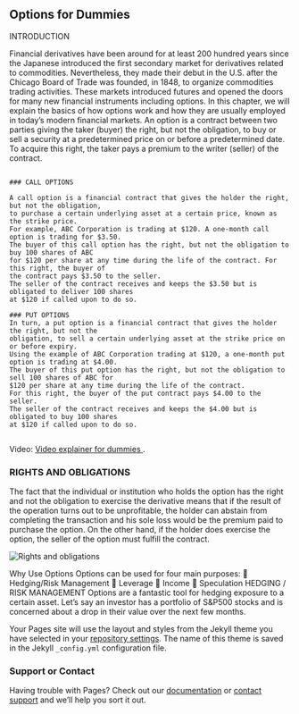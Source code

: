 ## Options for Dummies 

 INTRODUCTION

Financial derivatives have been around for at least 200 hundred years since the Japanese introduced the first secondary market for derivatives related to commodities. Nevertheless, they made their debut in the U.S. after the Chicago Board of Trade was founded, in 1848, to organize commodities trading activities. These markets introduced futures and opened the doors for many new financial instruments including options. In this chapter, we will explain the basics of how options work and how they are usually employed in today’s modern financial markets.
An option is a contract between two parties giving the taker (buyer) the right, but not the obligation, to buy or sell a security at a predetermined price on or before a predetermined date. To acquire this right, the taker pays a premium to the writer (seller) of the contract.

```

### CALL OPTIONS

A call option is a financial contract that gives the holder the right, but not the obligation,
to purchase a certain underlying asset at a certain price, known as the strike price.
For example, ABC Corporation is trading at $120. A one-month call option is trading for $3.50.
The buyer of this call option has the right, but not the obligation to buy 100 shares of ABC 
for $120 per share at any time during the life of the contract. For this right, the buyer of 
the contract pays $3.50 to the seller.
The seller of the contract receives and keeps the $3.50 but is obligated to deliver 100 shares
at $120 if called upon to do so.

### PUT OPTIONS
In turn, a put option is a financial contract that gives the holder the right, but not the
obligation, to sell a certain underlying asset at the strike price on or before expiry.
Using the example of ABC Corporation trading at $120, a one-month put option is trading at $4.00.
The buyer of this put option has the right, but not the obligation to sell 100 shares of ABC for
$120 per share at any time during the life of the contract.
For this right, the buyer of the put contract pays $4.00 to the seller.
The seller of the contract receives and keeps the $4.00 but is obligated to buy 100 shares
at $120 if called upon to do so.


```



Video: [Video explainer for dummies ](https://www.youtube.com/watch?v=4HMm6mBvGKE).

### RIGHTS AND OBLIGATIONS

The fact that the individual or institution who holds the option has the right and not the obligation to exercise the derivative means that if the result of the operation turns out to be unprofitable, the holder can abstain from completing the transaction and his sole loss would be the premium paid to purchase the option.
On the other hand, if the holder does exercise the option, the seller of the option must fulfill the contract.

![Rights and obligations](https://imgur.com/gallery/WOjPNOU)

Why Use Options
Options can be used for four main purposes:
 Hedging/Risk Management  Leverage
 Income
 Speculation
HEDGING / RISK MANAGEMENT
Options are a fantastic tool for hedging exposure to a certain asset. Let’s say an investor has a portfolio of S&P500 stocks and is concerned about a drop in their value over the next few months.
 


Your Pages site will use the layout and styles from the Jekyll theme you have selected in your [repository settings](https://github.com/ledgermex/WAGMI/settings/pages). The name of this theme is saved in the Jekyll `_config.yml` configuration file.

### Support or Contact

Having trouble with Pages? Check out our [documentation](https://docs.github.com/categories/github-pages-basics/) or [contact support](https://support.github.com/contact) and we’ll help you sort it out.
